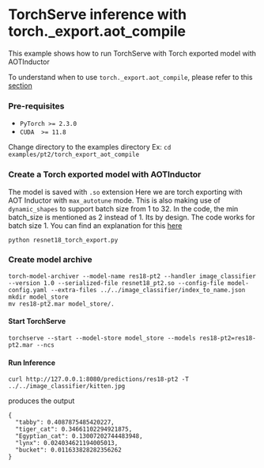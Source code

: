 # TorchServe inference with torch._export.aot_compile

This example shows how to run TorchServe with Torch exported model with AOTInductor

To understand when to use `torch._export.aot_compile`, please refer to this [section](https://github.com/pytorch/serve/tree/master/examples/pt2#torch_exportaot_compile)


### Pre-requisites

- `PyTorch >= 2.3.0`
- `CUDA  >= 11.8`

Change directory to the examples directory
Ex:  `cd  examples/pt2/torch_export_aot_compile`

### Create a Torch exported model with AOTInductor

The model is saved with `.so` extension
Here we are torch exporting with AOT Inductor with `max_autotune` mode.
This is also making use of `dynamic_shapes` to support batch size from 1 to 32.
In the code, the min batch_size is mentioned as 2 instead of 1. Its by design. The code works for batch size 1. You can find an explanation for this [here](https://pytorch.org/docs/main/export.html#expressing-dynamism)

```
python resnet18_torch_export.py
```

### Create model archive

```
torch-model-archiver --model-name res18-pt2 --handler image_classifier --version 1.0 --serialized-file resnet18_pt2.so --config-file model-config.yaml --extra-files ../../image_classifier/index_to_name.json
mkdir model_store
mv res18-pt2.mar model_store/.
```

#### Start TorchServe
```
torchserve --start --model-store model_store --models res18-pt2=res18-pt2.mar --ncs
```

#### Run Inference

```
curl http://127.0.0.1:8080/predictions/res18-pt2 -T ../../image_classifier/kitten.jpg
```

produces the output

```
{
  "tabby": 0.4087875485420227,
  "tiger_cat": 0.34661102294921875,
  "Egyptian_cat": 0.13007202744483948,
  "lynx": 0.024034621194005013,
  "bucket": 0.011633828282356262
}
```
